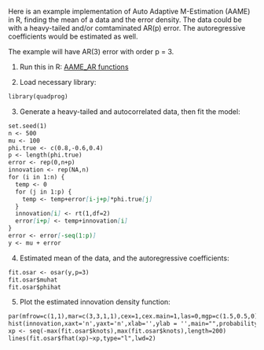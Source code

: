Here is an example implementation of Auto Adaptive M-Estimation (AAME) in R, finding the mean of a data and the error density. The data could be with a heavy-tailed and/or comtaminated AR(p) error. The autoregressive coefficients would be estimated as well.

The example will have AR(3) error with order p = 3.

1. Run this in R: [AAME_AR functions](functions_osar.r)

2. Load necessary library:
```markdown
library(quadprog)
```

3. Generate a heavy-tailed and autocorrelated data, then fit the model:
```markdown
set.seed(1)
n <- 500
mu <- 100
phi.true <- c(0.8,-0.6,0.4)
p <- length(phi.true)
error <- rep(0,n+p)
innovation <- rep(NA,n)
for (i in 1:n) {
  temp <- 0
  for (j in 1:p) {
    temp <- temp+error[i-j+p]*phi.true[j]
  }
  innovation[i] <- rt(1,df=2)
  error[i+p] <- temp+innovation[i]
}
error <- error[-seq(1:p)]
y <- mu + error
```

4. Estimated mean of the data, and the autoregressive coefficients:
```markdown
fit.osar <- osar(y,p=3)
fit.osar$muhat
fit.osar$phihat
```

5. Plot the estimated innovation density function:
```markdown
par(mfrow=c(1,1),mar=c(3,3,1,1),cex=1,cex.main=1,las=0,mgp=c(1.5,0.5,0))
hist(innovation,xaxt='n',yaxt='n',xlab='',ylab = '',main="",probability = T,nclass = 50)
xp <- seq(-max(fit.osar$knots),max(fit.osar$knots),length=200)
lines(fit.osar$fhat(xp)~xp,type="l",lwd=2)
```
